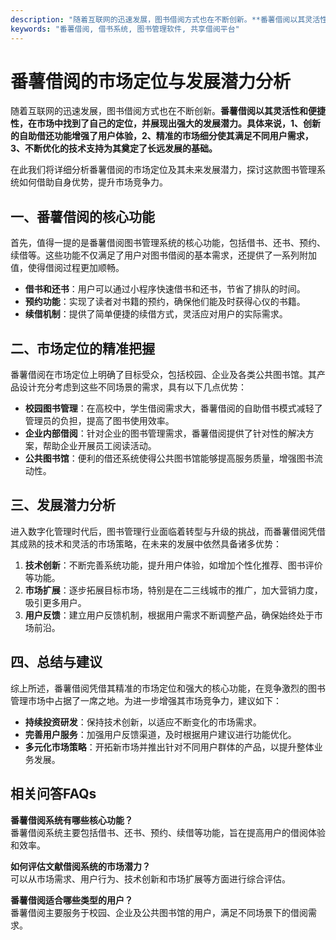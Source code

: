 ```yaml
---
description: "随着互联网的迅速发展，图书借阅方式也在不断创新。**番薯借阅以其灵活性和便捷性，在市场中找到了自己的定位，并展现出强大的发展潜力。具体来说，1、创新的自助借还功能增强了用户体验，2、精准的市场细分使其满足不同用户需求，3、不断优化的技术支持为其奠定了长远发展的基础。**"
keywords: "番薯借阅, 借书系统, 图书管理软件, 共享借阅平台"
---
```

# 番薯借阅的市场定位与发展潜力分析

随着互联网的迅速发展，图书借阅方式也在不断创新。**番薯借阅以其灵活性和便捷性，在市场中找到了自己的定位，并展现出强大的发展潜力。具体来说，1、创新的自助借还功能增强了用户体验，2、精准的市场细分使其满足不同用户需求，3、不断优化的技术支持为其奠定了长远发展的基础。**

在此我们将详细分析番薯借阅的市场定位及其未来发展潜力，探讨这款图书管理系统如何借助自身优势，提升市场竞争力。

## 一、番薯借阅的核心功能

首先，值得一提的是番薯借阅图书管理系统的核心功能，包括借书、还书、预约、续借等。这些功能不仅满足了用户对图书借阅的基本需求，还提供了一系列附加值，使得借阅过程更加顺畅。

- **借书和还书**：用户可以通过小程序快速借书和还书，节省了排队的时间。
- **预约功能**：实现了读者对书籍的预约，确保他们能及时获得心仪的书籍。
- **续借机制**：提供了简单便捷的续借方式，灵活应对用户的实际需求。

## 二、市场定位的精准把握

番薯借阅在市场定位上明确了目标受众，包括校园、企业及各类公共图书馆。其产品设计充分考虑到这些不同场景的需求，具有以下几点优势：

- **校园图书管理**：在高校中，学生借阅需求大，番薯借阅的自助借书模式减轻了管理员的负担，提高了图书使用效率。
- **企业内部借阅**：针对企业的图书管理需求，番薯借阅提供了针对性的解决方案，帮助企业开展员工阅读活动。
- **公共图书馆**：便利的借还系统使得公共图书馆能够提高服务质量，增强图书流动性。

## 三、发展潜力分析

进入数字化管理时代后，图书管理行业面临着转型与升级的挑战，而番薯借阅凭借其成熟的技术和灵活的市场策略，在未来的发展中依然具备诸多优势：

1. **技术创新**：不断完善系统功能，提升用户体验，如增加个性化推荐、图书评价等功能。
2. **市场扩展**：逐步拓展目标市场，特别是在二三线城市的推广，加大营销力度，吸引更多用户。
3. **用户反馈**：建立用户反馈机制，根据用户需求不断调整产品，确保始终处于市场前沿。

## 四、总结与建议

综上所述，番薯借阅凭借其精准的市场定位和强大的核心功能，在竞争激烈的图书管理市场中占据了一席之地。为进一步增强其市场竞争力，建议如下：

- **持续投资研发**：保持技术创新，以适应不断变化的市场需求。
- **完善用户服务**：加强用户反馈渠道，及时根据用户建议进行功能优化。
- **多元化市场策略**：开拓新市场并推出针对不同用户群体的产品，以提升整体业务发展。

## 相关问答FAQs

**番薯借阅系统有哪些核心功能？**  
番薯借阅系统主要包括借书、还书、预约、续借等功能，旨在提高用户的借阅体验和效率。

**如何评估文献借阅系统的市场潜力？**  
可以从市场需求、用户行为、技术创新和市场扩展等方面进行综合评估。

**番薯借阅适合哪些类型的用户？**  
番薯借阅主要服务于校园、企业及公共图书馆的用户，满足不同场景下的借阅需求。
